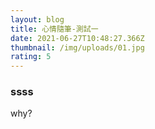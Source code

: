 ```yaml
---
layout: blog
title: 心情隨筆-測試一
date: 2021-06-27T10:48:27.366Z
thumbnail: /img/uploads/01.jpg
rating: 5
---
```

### ssss

why?